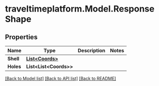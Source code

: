 
# traveltimeplatform.Model.ResponseShape

## Properties

Name | Type | Description | Notes
------------ | ------------- | ------------- | -------------
**Shell** | [**List&lt;Coords&gt;**](Coords.md) |  | 
**Holes** | **List&lt;List&lt;Coords&gt;&gt;** |  | 

[[Back to Model list]](../README.md#documentation-for-models)
[[Back to API list]](../README.md#documentation-for-api-endpoints)
[[Back to README]](../README.md)

